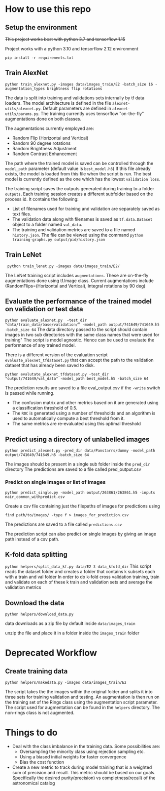 # How to use this repo

## Setup the environment
~~This project works best with python 3.7 and tensorflow 1.15~~

Project works with a python 3.10 and tensorflow 2.12 environment

```
pip install -r requirements.txt
```

## Train AlexNet

`python train_alexnet.py -images data/images_train/E2 -batch_size 16 -augmentation_types brightness flip rotations`

The data is split into training and validations sets internally by tf data loaders. 
The model architecture is defined in the file `alexnet-utils/alexnet.py`. Default parameters are defined in `alexnet-utils/params.py`.
The training currently uses tensorflow "on-the-fly" augmentations done on both classes.

The augmentations currently employed are:
+ Random Flip (Horizontal and Vertical)
+ Random 90 degree rotations
+ Random Brightness Adjustment
+ Random Contrast Enhancement

The path where the trained model is saved can be controlled through the `model_path` parameter (default value is `best_model.h5`)
If this file already exists, the model is loaded from this file when the script is run.
The best model is currently defined as the one which has the lowest `validation loss`.

The training script saves the outputs generated during training to a folder `outputs`. Each training session creates a different subfolder based on the process id.
It contains the following:

+ List of filenames used for training and validation are separately saved as text files.
+ The validation data along with filenames is saved as `tf.data.Dataset` object to a folder named `val_data`.
+ The training and validation metrics are saved to a file named `history.json`. The file can be viewed using the command `python training-graphs.py output/pid/history.json`

## Train LeNet

` python train_lenet.py -images data/images_train/E2/`

The LeNet training script includes `augmentations`. These are on-the-fly augmentations done using tf.Image class. Current augmentations include (RandomFlips=(Horizontal and Vertical), Integral rotations by 90 deg)

## Evaluate the performance of the trained model on validation or test data

`python evaluate_alexnet.py  -test_dir "data/train_data/base/validation/" -model_path output/741649/741649.h5 -batch_size 64`
The data directory passed to the script should contain images in two sub directories with the same class names that were used for training"
The script is model agnostic. Hence can be used to evaluate the performance of any trained model.

There is a different version of the evaluation script `evaluate_alexnet_tfdataset.py` that can accept the path to the validation dataset that has already been saved to disk.

`python evalutate_alexnet_tfdataset.py -test_dir "output/741649/val_data" -model_path best_model.h5 -batch_size 64`
	
The prediction results are saved to a file eval_output.csv if the `-write` switch is passed while running.

+ The confusion matrix and other metrics based on it are generated using a classification threshold of 0.5.
+ The `ROC` is generated using a number of thresholds and an algorithm is used to automatically compute a best threshold from it.
+ The same metrics are re-evaluated using this optimal threshold

## Predict using a directory of unlabelled images

`python predict_alexnet.py -pred_dir data/Panstarrs/dummy -model_path output/741649/741649.h5 -batch_size 64`

The images should be present in a single sub folder inside the `pred_dir` directory
The predictions are saved to a file called pred_output.csv

### Predict on single images or list of images

```python predict_single.py -model_path output/263861/263861.h5 -inputs nair_common_withpredict.csv```

Create a csv file containing just the filepaths of images for predictions using

```
find path/to/images/ -type f > images_for_prediction.csv
```

The predictions are saved to a file called `predictions.csv` 

The prediction script can also predict on single images by giving an image path instead of a csv path.

## K-fold data splitting

`python helpers/split_data_kf.py data/E2 3 data_kfold_dir`
This script reads the dataset folder and creates a folder that contains k subsets each with a train and val folder
In order to do k-fold cross validation training, train and validate on each of these k train and validation sets
and average the validation metrics

## Download the data

```python helpers/download_data.py```

data downloads as a zip file by default inside `data/images_train`

unzip the file and place it in a folder inside the `images_train` folder


# Deprecated Workflow
## Create training data

`python helpers/makedata.py -images data/images_train/E2`

The script takes the the images within the original folder and splits it into three sets for training validation and testing.
An augmentation is then run on the training set of the Rings class using the augmentation script parameter.
The script used for augmentation can be found in the `helpers` directory.
The non-rings class is not augmented.

# Things to do

+ Deal with the class imbalance in the training data. Some possibilities are:
	+ Oversampling the minority class using rejection sampling etc.
	+ Using a biased initial weights for faster convergence
	+ Bias the cost function
+ Create a new metric to track during model training that is a weighted sum of precision and recall. This metric should be based on our goals. Specifically the desired purity(precision) vs completness(recall) 
of the astronomical catalog
